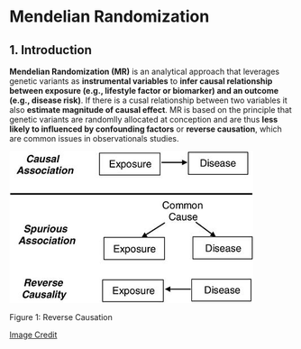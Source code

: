 # Mendelian Randomization

## 1. Introduction

**Mendelian Randomization (MR)** is an analytical approach that
leverages genetic variants as **instrumental variables** to **infer
causal relationship between exposure (e.g., lifestyle factor or
biomarker) and an outcome (e.g., disease risk)**. If there is a cusal
relationship between two variables it also **estimate magnitude of
causal effect**. MR is based on the principle that genetic variants are
randomlly allocated at conception and are thus **less likely to
influenced by confounding factors** or **reverse causation**, which are
common issues in observationals studies.

<img src="Figures/reverse causation.jpg" alt="Figure 1: Reverse Causation"  />
<p class="caption">
Figure 1: Reverse Causation
</p>

[Image
Credit](https://nap.nationalacademies.org/read/11908/chapter/10#157)
